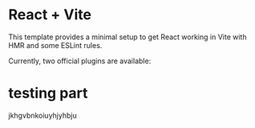 # React + Vite

This template provides a minimal setup to get React working in Vite with HMR and some ESLint rules.

Currently, two official plugins are available:

# testing part 

jkhgvbnkoiuyhjyhbju

